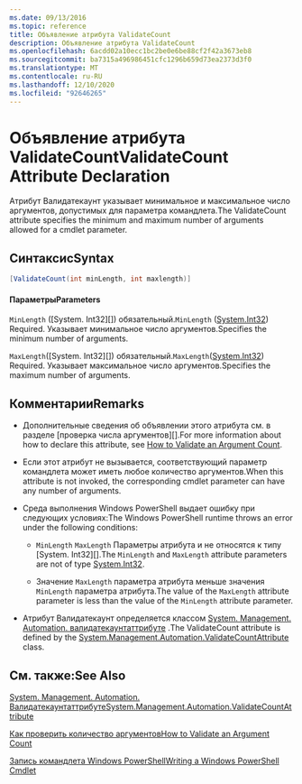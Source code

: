 ```yaml
---
ms.date: 09/13/2016
ms.topic: reference
title: Объявление атрибута ValidateCount
description: Объявление атрибута ValidateCount
ms.openlocfilehash: 6acdd02a10ecc1bc2be0e6be88cf2f42a3673eb8
ms.sourcegitcommit: ba7315a496986451cfc1296b659d73ea2373d3f0
ms.translationtype: MT
ms.contentlocale: ru-RU
ms.lasthandoff: 12/10/2020
ms.locfileid: "92646265"
---
```

# <a name="validatecount-attribute-declaration"></a><span data-ttu-id="09b7e-103">Объявление атрибута ValidateCount</span><span class="sxs-lookup"><span data-stu-id="09b7e-103">ValidateCount Attribute Declaration</span></span>

<span data-ttu-id="09b7e-104">Атрибут Валидатекаунт указывает минимальное и максимальное число аргументов, допустимых для параметра командлета.</span><span class="sxs-lookup"><span data-stu-id="09b7e-104">The ValidateCount attribute specifies the minimum and maximum number of arguments allowed for a cmdlet parameter.</span></span>

## <a name="syntax"></a><span data-ttu-id="09b7e-105">Синтаксис</span><span class="sxs-lookup"><span data-stu-id="09b7e-105">Syntax</span></span>

```csharp
[ValidateCount(int minLength, int maxlength)]
```

#### <a name="parameters"></a><span data-ttu-id="09b7e-106">Параметры</span><span class="sxs-lookup"><span data-stu-id="09b7e-106">Parameters</span></span>

<span data-ttu-id="09b7e-107">`MinLength` ([System. Int32][]) обязательный.</span><span class="sxs-lookup"><span data-stu-id="09b7e-107">`MinLength` ([System.Int32][]) Required.</span></span> <span data-ttu-id="09b7e-108">Указывает минимальное число аргументов.</span><span class="sxs-lookup"><span data-stu-id="09b7e-108">Specifies the minimum number of arguments.</span></span>

<span data-ttu-id="09b7e-109">`MaxLength`([System. Int32][]) обязательный.</span><span class="sxs-lookup"><span data-stu-id="09b7e-109">`MaxLength`([System.Int32][]) Required.</span></span> <span data-ttu-id="09b7e-110">Указывает максимальное число аргументов.</span><span class="sxs-lookup"><span data-stu-id="09b7e-110">Specifies the maximum number of arguments.</span></span>

## <a name="remarks"></a><span data-ttu-id="09b7e-111">Комментарии</span><span class="sxs-lookup"><span data-stu-id="09b7e-111">Remarks</span></span>

- <span data-ttu-id="09b7e-112">Дополнительные сведения об объявлении этого атрибута см. в разделе [проверка числа аргументов][].</span><span class="sxs-lookup"><span data-stu-id="09b7e-112">For more information about how to declare this attribute, see [How to Validate an Argument Count][].</span></span>

- <span data-ttu-id="09b7e-113">Если этот атрибут не вызывается, соответствующий параметр командлета может иметь любое количество аргументов.</span><span class="sxs-lookup"><span data-stu-id="09b7e-113">When this attribute is not invoked, the corresponding cmdlet parameter can have any number of arguments.</span></span>

- <span data-ttu-id="09b7e-114">Среда выполнения Windows PowerShell выдает ошибку при следующих условиях:</span><span class="sxs-lookup"><span data-stu-id="09b7e-114">The Windows PowerShell runtime throws an error under the following conditions:</span></span>

  - <span data-ttu-id="09b7e-115">`MinLength` `MaxLength` Параметры атрибута и не относятся к типу [System. Int32][].</span><span class="sxs-lookup"><span data-stu-id="09b7e-115">The `MinLength` and `MaxLength` attribute parameters are not of type [System.Int32][].</span></span>

  - <span data-ttu-id="09b7e-116">Значение `MaxLength` параметра атрибута меньше значения `MinLength` параметра атрибута.</span><span class="sxs-lookup"><span data-stu-id="09b7e-116">The value of the `MaxLength` attribute parameter is less than the value of the `MinLength` attribute parameter.</span></span>

- <span data-ttu-id="09b7e-117">Атрибут Валидатекаунт определяется классом [System. Management. Automation. валидатекаунтаттрибуте][] .</span><span class="sxs-lookup"><span data-stu-id="09b7e-117">The ValidateCount attribute is defined by the [System.Management.Automation.ValidateCountAttribute][] class.</span></span>

## <a name="see-also"></a><span data-ttu-id="09b7e-118">См. также:</span><span class="sxs-lookup"><span data-stu-id="09b7e-118">See Also</span></span>

<span data-ttu-id="09b7e-119">[System. Management. Automation. Валидатекаунтаттрибуте][]</span><span class="sxs-lookup"><span data-stu-id="09b7e-119">[System.Management.Automation.ValidateCountAttribute][]</span></span>

<span data-ttu-id="09b7e-120">[Как проверить количество аргументов][]</span><span class="sxs-lookup"><span data-stu-id="09b7e-120">[How to Validate an Argument Count][]</span></span>

<span data-ttu-id="09b7e-121">[Запись командлета Windows PowerShell][]</span><span class="sxs-lookup"><span data-stu-id="09b7e-121">[Writing a Windows PowerShell Cmdlet][]</span></span>

[Как проверить количество аргументов]: how-to-validate-an-argument-count.md
[How to Validate an Argument Count]: how-to-validate-an-argument-count.md
[Запись командлета Windows PowerShell]: writing-a-windows-powershell-cmdlet.md
[Writing a Windows PowerShell Cmdlet]: writing-a-windows-powershell-cmdlet.md

[System.Int32]: /dotnet/api/System.Int32
[System. Management. Automation. Валидатекаунтаттрибуте]: /dotnet/api/System.Management.Automation.ValidateCountAttribute
[System.Management.Automation.ValidateCountAttribute]: /dotnet/api/System.Management.Automation.ValidateCountAttribute
